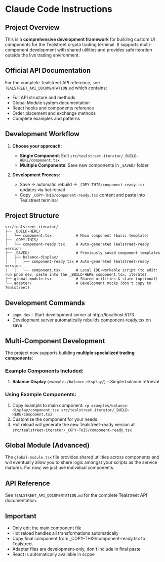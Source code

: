 # Claude Code Instructions

## Project Overview
This is a **comprehensive development framework** for building custom UI components for the Tealstreet crypto trading terminal. It supports multi-component development with shared utilities and provides safe iteration outside the live trading environment.

## Official API Documentation
For the complete Tealstreet API reference, see `TEALSTREET_API_DOCUMENTATION.md` which contains:
- Full API structure and methods
- Global Module system documentation
- React hooks and components reference
- Order placement and exchange methods
- Complete examples and patterns

## Development Workflow
1. **Choose your approach:**
   - **Single Component**: Edit `src/tealstreet-iterator/_BUILD-HERE/component.tsx` 
   - **Multiple Components**: Save new components in `_SAVED/` folder

2. **Development Process:**
   - Save → automatic rebuild → `_COPY-THIS/component-ready.tsx` updates via hot reload
   - Copy `_COPY-THIS/component-ready.tsx` content and paste into Tealstreet terminal

## Project Structure
```
src/tealstreet-iterator/
├── _BUILD-HERE/
│   └── component.tsx           # Main component (basic template)
├── _COPY-THIS/
│   └── component-ready.tsx     # Auto-generated Tealstreet-ready version
├── _SAVED/                     # Previously saved component templates
│   ├── balance-display/
│   │   ├── component-ready.tsx # Auto-generated Tealstreet-ready version
│   │   └── component.tsx       # Local IDE-workable script (to edit: run pnpm dev, paste into the _BUILD-HERE component.tsx, iterate)
├── global-module.tsx           # Shared utilities & state (optional)
└── adapter/                    # Development mocks (don't copy to Tealstreet)
```

## Development Commands
- `pnpm dev` - Start development server at http://localhost:5173
- Development server automatically rebuilds component-ready.tsx on save

## Multi-Component Development
The project now supports building **multiple specialized trading components**:

### Example Components Included:
1. **Balance Display** (`examples/balance-display/`) - Simple balance retrieval


### Using Example Components:
1. Copy example to main component: `cp examples/balance-display/component.tsx src/tealstreet-iterator/_BUILD-HERE/component.tsx`
2. Customize the component for your needs
3. Hot reload will generate the new Tealstreet-ready version at `src/tealstreet-iterator/_COPY-THIS/component-ready.tsx`

## Global Module (Advanced)
The `global-module.tsx` file provides shared utilities across components and will eventually allow you to share logic amongst your scripts as the service matures. For now, we just use individual components.

## API Reference
See `TEALSTREET_API_DOCUMENTATION.md` for the complete Tealstreet API documentation.

## Important
- Only edit the main component file
- Hot reload handles all transformations automatically
- Copy final component from _COPY-THIS/component-ready.tsx to Tealstreet
- Adapter files are development-only, don't include in final paste
- React is automatically available in scope
